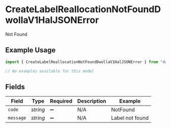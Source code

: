 # CreateLabelReallocationNotFoundDwollaV1HalJSONError

Not Found

## Example Usage

```typescript
import { CreateLabelReallocationNotFoundDwollaV1HalJSONError } from "dwolla-typescript/models/errors";

// No examples available for this model
```

## Fields

| Field              | Type               | Required           | Description        | Example            |
| ------------------ | ------------------ | ------------------ | ------------------ | ------------------ |
| `code`             | *string*           | :heavy_minus_sign: | N/A                | NotFound           |
| `message`          | *string*           | :heavy_minus_sign: | N/A                | Label not found    |